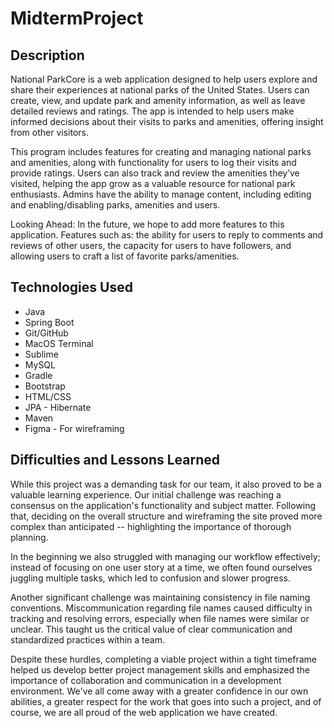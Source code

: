 # MidtermProject

## Description
National ParkCore is a web application designed to help users explore and share their experiences at national parks of the United States. Users can create, view, and update park and amenity information, as well as leave detailed reviews and ratings. The app is intended to help users make informed decisions about their visits to parks and amenities, offering insight from other visitors.

This program includes features for creating and managing national parks and amenities, along with functionality for users to log their visits and provide ratings. Users can also track and review the amenities they’ve visited, helping the app grow as a valuable resource for national park enthusiasts. Admins have the ability to manage content, including editing and enabling/disabling parks, amenities and users.

Looking Ahead: In the future, we hope to add more features to this application. Features such as:  the ability for users to reply to comments and reviews of other users, the capacity for users to have followers, and allowing users to craft a list of favorite parks/amenities.


## Technologies Used
* Java
* Spring Boot
* Git/GitHub
* MacOS Terminal
* Sublime
* MySQL
* Gradle
* Bootstrap		
* HTML/CSS 
* JPA - Hibernate
* Maven
* Figma - For wireframing

## Difficulties and Lessons Learned
While this project was a demanding task for our team, it also proved to be a valuable learning experience. Our initial challenge was reaching a consensus on the application's functionality and subject matter. Following that, deciding on the overall structure and wireframing the site proved more complex than anticipated -- highlighting the importance of thorough planning. 

In the beginning we also struggled with managing our workflow effectively; instead of focusing on one user story at a time, we often found ourselves juggling multiple tasks, which led to confusion and slower progress.

Another significant challenge was maintaining consistency in file naming conventions. Miscommunication regarding file names caused difficulty in tracking and resolving errors, especially when file names were similar or unclear. This taught us the critical value of clear communication and standardized practices within a team. 

Despite these hurdles, completing a viable project within a tight timeframe helped us develop better project management skills and emphasized the importance of collaboration and communication in a development environment. We've all come away with a greater confidence in our own abilities, a greater respect for the work that goes into such a project, and of course, we are all proud of the web application we have created.